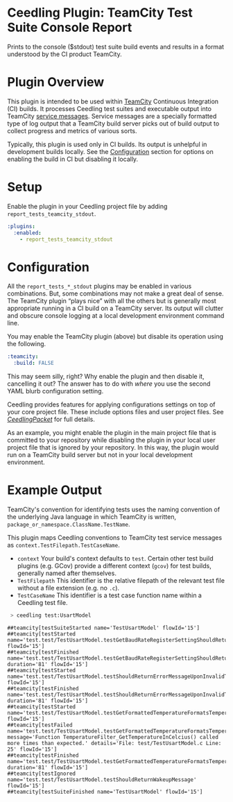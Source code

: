 # Ceedling Plugin: TeamCity Test Suite Console Report

Prints to the console ($stdout) test suite build events and results in a format understood by the CI product TeamCity.

# Plugin Overview

This plugin is intended to be used within [TeamCity] Continuous Integration
(CI) builds. It processes Ceedling test suites and executable output into
TeamCity [service messages][service-messages]. Service messages are a specially
formatted type of log output that a TeamCity build server picks out of build
output to collect progress and metrics of various sorts.

Typically, this plugin is used only in CI builds. Its output is unhelpful in
development builds locally. See the [Configuration](#configuration) section for
options on enabling the build in CI but disabling it locally.

[TeamCity]: https://www.jetbrains.com/teamcity/
[service-messages]:
https://www.jetbrains.com/help/teamcity/service-messages.html

# Setup

Enable the plugin in your Ceedling project file by adding 
`report_tests_teamcity_stdout`.

``` YAML
:plugins:
  :enabled:
    - report_tests_teamcity_stdout
```

# Configuration

All the `report_tests_*_stdout` plugins may be enabled in various combinations.
But, some combinations may not make a great deal of sense. The TeamCity
plugin “plays nice” with all the others but is generally most appropriate 
running in a CI build on a TeamCity server. Its output will clutter and obscure
console logging at a local development environment command line.

You may enable the TeamCity plugin (above) but disable its operation using the
following.

```YAML
:teamcity:
  :build: FALSE
```

This may seem silly, right? Why enable the plugin and then disable it,
cancelling it out? The answer has to do with _where_ you use the second YAML
blurb configuration setting.

Ceedling provides features for applying configurations settings on top of your
core project file. These include options files and user project files.
See _[CeedlingPacket][ceedling-packet]_ for full details.

[ceedling-packet]: ../docs/CeedlingPacket.md

As an example, you might enable the plugin in the main project file that is
committed to your repository while disabling the plugin in your local user
project file that is ignored by your repository. In this way, the plugin would
run on a TeamCity build server but not in your local development environment.

# Example Output

TeamCity's convention for identifying tests uses the naming convention of the
underlying Java language in which TeamCity is written,
`package_or_namespace.ClassName.TestName`.

This plugin maps Ceedling conventions to TeamCity test service messages as
`context.TestFilepath.TestCaseName`.

* `context` Your build's context defaults to `test`. Certain other test build 
  plugins (e.g. GCov) provide a different context (`gcov`) for test builds, 
  generally named after themselves.
* `TestFilepath` This identifier is the relative filepath of the relevant test
  file without a file extension (e.g. no `.c`).
* `TestCaseName` This identifier is a test case function name within a Ceedling test file.

```sh
 > ceedling test:UsartModel
```

```
##teamcity[testSuiteStarted name='TestUsartModel' flowId='15']
##teamcity[testStarted name='test.test/TestUsartModel.testGetBaudRateRegisterSettingShouldReturnAppropriateBaudRateRegisterSetting' flowId='15']
##teamcity[testFinished name='test.test/TestUsartModel.testGetBaudRateRegisterSettingShouldReturnAppropriateBaudRateRegisterSetting' duration='81' flowId='15']
##teamcity[testStarted name='test.test/TestUsartModel.testShouldReturnErrorMessageUponInvalidTemperatureValue' flowId='15']
##teamcity[testFinished name='test.test/TestUsartModel.testShouldReturnErrorMessageUponInvalidTemperatureValue' duration='81' flowId='15']
##teamcity[testStarted name='test.test/TestUsartModel.testGetFormattedTemperatureFormatsTemperatureFromCalculatorAppropriately' flowId='15']
##teamcity[testFailed name='test.test/TestUsartModel.testGetFormattedTemperatureFormatsTemperatureFromCalculatorAppropriately' message='Function TemperatureFilter_GetTemperatureInCelcius() called more times than expected.' details='File: test/TestUsartModel.c Line: 25' flowId='15']
##teamcity[testFinished name='test.test/TestUsartModel.testGetFormattedTemperatureFormatsTemperatureFromCalculatorAppropriately' duration='81' flowId='15']
##teamcity[testIgnored name='test.test/TestUsartModel.testShouldReturnWakeupMessage' flowId='15']
##teamcity[testSuiteFinished name='TestUsartModel' flowId='15']
```
